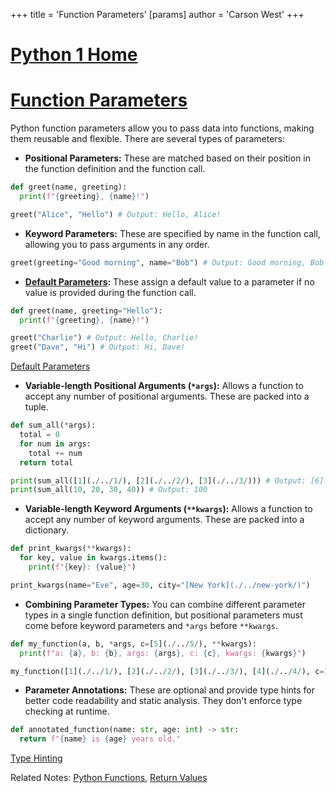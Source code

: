 +++
 title = 'Function Parameters'
[params]
	author = 'Carson West'
+++
# [Python 1 Home](./../python-1-home/)
# [Function Parameters](./../function-parameters/) 
Python function parameters allow you to pass data into functions, making them reusable and flexible.  There are several types of parameters:

* **Positional Parameters:**  These are matched based on their position in the function definition and the function call.

```python
def greet(name, greeting):
  print(f"{greeting}, {name}!")

greet("Alice", "Hello") # Output: Hello, Alice!
```

* **Keyword Parameters:** These are specified by name in the function call, allowing you to pass arguments in any order.

```python
greet(greeting="Good morning", name="Bob") # Output: Good morning, Bob!
```

* **[Default Parameters](./../default-parameters/):** These assign a default value to a parameter if no value is provided during the function call.

```python
def greet(name, greeting="Hello"):
  print(f"{greeting}, {name}!")

greet("Charlie") # Output: Hello, Charlie!
greet("Dave", "Hi") # Output: Hi, Dave!
```
[Default Parameters](./../default-parameters/)

* **Variable-length Positional Arguments (`*args`):**  Allows a function to accept any number of positional arguments. These are packed into a tuple.

```python
def sum_all(*args):
  total = 0
  for num in args:
    total += num
  return total

print(sum_all([1](./../1/), [2](./../2/), [3](./../3/))) # Output: [6](./../6/)
print(sum_all(10, 20, 30, 40)) # Output: 100
```

* **Variable-length Keyword Arguments (`**kwargs`):** Allows a function to accept any number of keyword arguments. These are packed into a dictionary.

```python
def print_kwargs(**kwargs):
  for key, value in kwargs.items():
    print(f"{key}: {value}")

print_kwargs(name="Eve", age=30, city="[New York](./../new-york/)")
```

* **Combining Parameter Types:** You can combine different parameter types in a single function definition, but positional parameters must come before keyword parameters and `*args` before `**kwargs`.

```python
def my_function(a, b, *args, c=[5](./../5/), **kwargs):
  print(f"a: {a}, b: {b}, args: {args}, c: {c}, kwargs: {kwargs}")

my_function([1](./../1/), [2](./../2/), [3](./../3/), [4](./../4/), c=10, d=20)
```

* **Parameter Annotations:** These are optional and provide type hints for better code readability and static analysis. They don't enforce type checking at runtime.

```python
def annotated_function(name: str, age: int) -> str:
  return f"{name} is {age} years old."
```
[Type Hinting](./../type-hinting/)


Related Notes: [Python Functions](./../python-functions/), [Return Values](./../return-values/)
